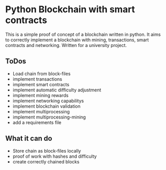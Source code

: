 # Python Blockchain with smart contracts
This is a simple proof of concept of a blockchain written in python.
It aims to correctly implement a blockchain with mining, transactions, smart contracts and networking.
Written for a university project.

## ToDos
- Load chain from block-files
- implement transactions
- implement smart contracts
- implement automatic difficulty adjustment
- implement mining rewards
- implement networking capabilitys
- implement blockchain validation
- implement multiprocessing
- implement multiprocessing-mining
- add a requirements file

## What it can do
- Store chain as block-files locally
- proof of work with hashes and difficulty
- create correctly chained blocks
